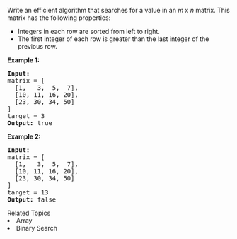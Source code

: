 <p>Write an efficient algorithm that searches for a value in an <em>m</em> x <em>n</em> matrix. This matrix has the following properties:</p>

<ul>
	<li>Integers in each row are sorted from left to right.</li>
	<li>The first integer of each row is greater than the last integer of the previous row.</li>
</ul>

<p><strong>Example 1:</strong></p>

<pre>
<strong>Input:</strong>
matrix = [
  [1,   3,  5,  7],
  [10, 11, 16, 20],
  [23, 30, 34, 50]
]
target = 3
<strong>Output:</strong> true
</pre>

<p><strong>Example 2:</strong></p>

<pre>
<strong>Input:</strong>
matrix = [
  [1,   3,  5,  7],
  [10, 11, 16, 20],
  [23, 30, 34, 50]
]
target = 13
<strong>Output:</strong> false</pre>
<div><div>Related Topics</div><div><li>Array</li><li>Binary Search</li></div></div>